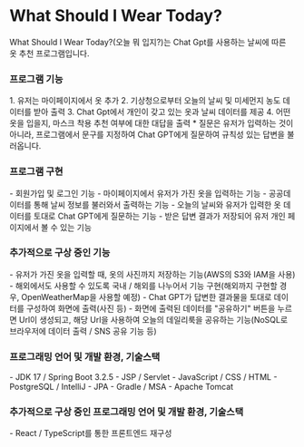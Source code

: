 <h1>What Should I Wear Today?</h1>
What Should I Wear Today?(오늘 뭐 입지?)는 Chat Gpt를 사용하는 날씨에 따른 옷 추천 프로그램입니다.<br>
<p>
<h3>프로그램 기능</h3>
1. 유저는 마이페이지에서 옷 추가
2. 기상청으로부터 오늘의 날씨 및 미세먼지 농도 데이터를 받아 출력
3. Chat Gpt에서 개인이 갖고 있는 옷과 날씨 데이터를 제공
4. 어떤 옷을 입을지, 마스크 착용 추천 여부에 대한 대답을 출력
* 질문은 유저가 입력하는 것이 아니라, 프로그램에서 문구를 지정하여 Chat GPT에게 질문하여 규칙성 있는 답변을 불러옵니다.
</p>
<p>
<h3>프로그램 구현</h3>
- 회원가입 및 로그인 기능
- 마이페이지에서 유저가 가진 옷을 입력하는 기능
- 공공데이터를 통해 날씨 정보를 불러와서 출력하는 기능
- 오늘의 날씨와 유저가 입력한 옷 데이터를 토대로 Chat GPT에게 질문하는 기능
- 받은 답변 결과가 저장되어 유저 개인 페이지에서 볼 수 있는 기능
</p>
<p>
<h3>추가적으로 구상 중인 기능</h3>
- 유저가 가진 옷을 입력할 때, 옷의 사진까지 저장하는 기능(AWS의 S3와 IAM을 사용)
- 해외에서도 사용할 수 있도록 국내 / 해외를 나누어서 기능 구현(해외까지 구현할 경우, OpenWeatherMap을 사용할 예정)
- Chat GPT가 답변한 결과물을 토대로 데이터를 구성하여 화면에 출력(사진 등)
- 화면에 출력된 데이터를 "공유하기" 버튼을 누르면 Url이 생성되고, 해당 Url을 사용하여 오늘의 데일리룩을 공유하는 기능(NoSQL로 브라우저에 데이터 출력 / SNS 공유 기능 등)
</p>
<p>
<h3>프로그래밍 언어 및 개발 환경, 기술스택</h3>
- JDK 17 / Spring Boot 3.2.5
- JSP / Servlet
- JavaScript / CSS / HTML
- PostgreSQL / IntelliJ
- JPA
- Gradle / MSA
- Apache Tomcat
</p>
<p>
<h3>추가적으로 구상 중인 프로그래밍 언어 및 개발 환경, 기술스택</h3>
- React / TypeScript를 통한 프론트엔드 재구성
</p>
